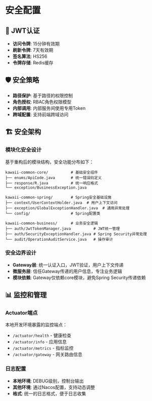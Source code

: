 # 安全配置

## 🔐 JWT认证

- **访问令牌**: 15分钟有效期
- **刷新令牌**: 7天有效期
- **签名算法**: HS256
- **令牌存储**: Redis缓存

## 🛡️ 安全策略

- **路径保护**: 基于路径的权限控制
- **角色授权**: RBAC角色权限模型
- **内部调用**: 内部服务间使用专用Token
- **跨域配置**: 支持前端跨域访问

## 🏗️ 安全架构

### 模块化安全设计

基于重构后的模块结构，安全功能分布如下：

```
kawaii-common-core/          # 基础安全组件
├── enums/ApiCode.java       # 统一错误码定义
├── response/R.java          # 统一响应格式
└── exception/BusinessException.java

kawaii-common-spring/        # Spring安全基础设施
├── context/UserContextHolder.java  # 用户上下文访问
├── exception/GlobalExceptionHandler.java  # 通用异常处理
└── config/                  # Spring配置类

kawaii-common-business/      # 业务安全逻辑
├── auth/JwtTokenManager.java          # JWT统一管理
├── auth/SecurityExceptionHandler.java # Spring Security异常处理
└── audit/OperationAuditService.java   # 操作审计
```

### 安全边界设计

- **Gateway层**: 统一认证入口，JWT验证，用户上下文传递
- **微服务层**: 信任Gateway传递的用户信息，专注业务逻辑
- **模块依赖**: Gateway仅依赖core模块，避免Spring Security传递依赖

## 📊 监控和管理

### Actuator端点

本地开发环境暴露的监控端点：
- `/actuator/health` - 健康检查
- `/actuator/info` - 应用信息
- `/actuator/metrics` - 指标监控
- `/actuator/gateway` - 网关路由信息

### 日志配置

- **本地环境**: DEBUG级别，控制台输出
- **其他环境**: 通过Nacos配置，支持动态调整
- **格式**: 统一的日志格式，便于日志收集